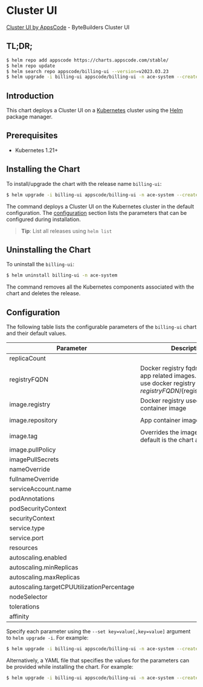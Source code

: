 # Cluster UI

[Cluster UI by AppsCode](https://github.com/bytebuilders) - ByteBuilders Cluster UI

## TL;DR;

```bash
$ helm repo add appscode https://charts.appscode.com/stable/
$ helm repo update
$ helm search repo appscode/billing-ui --version=v2023.03.23
$ helm upgrade -i billing-ui appscode/billing-ui -n ace-system --create-namespace --version=v2023.03.23
```

## Introduction

This chart deploys a Cluster UI on a [Kubernetes](http://kubernetes.io) cluster using the [Helm](https://helm.sh) package manager.

## Prerequisites

- Kubernetes 1.21+

## Installing the Chart

To install/upgrade the chart with the release name `billing-ui`:

```bash
$ helm upgrade -i billing-ui appscode/billing-ui -n ace-system --create-namespace --version=v2023.03.23
```

The command deploys a Cluster UI on the Kubernetes cluster in the default configuration. The [configuration](#configuration) section lists the parameters that can be configured during installation.

> **Tip**: List all releases using `helm list`

## Uninstalling the Chart

To uninstall the `billing-ui`:

```bash
$ helm uninstall billing-ui -n ace-system
```

The command removes all the Kubernetes components associated with the chart and deletes the release.

## Configuration

The following table lists the configurable parameters of the `billing-ui` chart and their default values.

|                 Parameter                  |                                                             Description                                                              |         Default         |
|--------------------------------------------|--------------------------------------------------------------------------------------------------------------------------------------|-------------------------|
| replicaCount                               |                                                                                                                                      | <code>1</code>          |
| registryFQDN                               | Docker registry fqdn used to pull app related images. Set this to use docker registry hosted at ${registryFQDN}/${registry}/${image} | <code>ghcr.io</code>    |
| image.registry                             | Docker registry used to pull app container image                                                                                     | <code>appscode</code>   |
| image.repository                           | App container image                                                                                                                  | <code>billing-ui</code> |
| image.tag                                  | Overrides the image tag whose default is the chart appVersion.                                                                       | <code>""</code>         |
| image.pullPolicy                           |                                                                                                                                      | <code>Always</code>     |
| imagePullSecrets                           |                                                                                                                                      | <code>[]</code>         |
| nameOverride                               |                                                                                                                                      | <code>""</code>         |
| fullnameOverride                           |                                                                                                                                      | <code>""</code>         |
| serviceAccount.name                        |                                                                                                                                      | <code>""</code>         |
| podAnnotations                             |                                                                                                                                      | <code>{}</code>         |
| podSecurityContext                         |                                                                                                                                      | <code>{}</code>         |
| securityContext                            |                                                                                                                                      | <code>{}</code>         |
| service.type                               |                                                                                                                                      | <code>ClusterIP</code>  |
| service.port                               |                                                                                                                                      | <code>80</code>         |
| resources                                  |                                                                                                                                      | <code>{}</code>         |
| autoscaling.enabled                        |                                                                                                                                      | <code>false</code>      |
| autoscaling.minReplicas                    |                                                                                                                                      | <code>1</code>          |
| autoscaling.maxReplicas                    |                                                                                                                                      | <code>100</code>        |
| autoscaling.targetCPUUtilizationPercentage |                                                                                                                                      | <code>80</code>         |
| nodeSelector                               |                                                                                                                                      | <code>{}</code>         |
| tolerations                                |                                                                                                                                      | <code>[]</code>         |
| affinity                                   |                                                                                                                                      | <code>{}</code>         |


Specify each parameter using the `--set key=value[,key=value]` argument to `helm upgrade -i`. For example:

```bash
$ helm upgrade -i billing-ui appscode/billing-ui -n ace-system --create-namespace --version=v2023.03.23 --set replicaCount=1
```

Alternatively, a YAML file that specifies the values for the parameters can be provided while
installing the chart. For example:

```bash
$ helm upgrade -i billing-ui appscode/billing-ui -n ace-system --create-namespace --version=v2023.03.23 --values values.yaml
```
